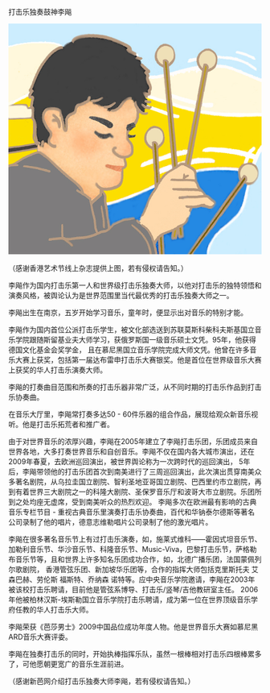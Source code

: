 打击乐独奏鼓神李飚


![打击乐独奏鼓神李飚](https://github.com/ywangnccu/ywang/blob/main/images/PERCUSSIONIST.jpg)

（感谢香港艺术节线上杂志提供上图，若有侵权请告知。）

李飚作为国内打击乐第一人和世界级打击乐独奏大师，以他对打击乐的独特领悟和演奏风格，被舆论认为是世界范围里当代最优秀的打击乐独奏大师之一。

李飚出生在南京，五岁开始学习音乐，童年时，便显示出对音乐的特别才能。

 李飚作为国内首位公派打击乐学生，被文化部选送到苏联莫斯科柴科夫斯基国立音乐学院跟随斯留基业夫大师学习，获俄罗斯国一级音乐硕士文凭。95年，他获得德国文化基金会奖学金，
 且在慕尼黑国立音乐学院完成大师文凭。他曾在许多音乐大赛上获奖，包括第一届达布雷申打击乐大赛银奖。他是首位在世界级音乐大赛上获奖的华人打击乐演奏大师。

李飚的打奏曲目范围和所奏的打击乐器非常广泛，从不同时期的打击乐作品到打击乐协奏曲。

在音乐大厅里，李飚常打奏多达50 - 60件乐器的组合作品，展现给观众新音乐视听。他是打击乐拓荒者和推广者。

由于对世界音乐的浓厚兴趣，李飚在2005年建立了李飚打击乐团，乐团成员来自世界各地，大多打奏世界音乐和自创音乐。李飚不仅在国内各大城市演出，还在2009年春夏，去欧洲巡回演出，被世界舆论称为一次跨时代的巡回演出，
5年后，李飚带领他的打击乐团首次到南美进行了三周巡回演出，此次演出贯穿南美众多著名剧院，从乌拉圭国立剧院、智利圣地亚哥国立剧院、巴西里约市立剧院，再到有着世界三大剧院之一的科隆大剧院、圣保罗音乐厅和波哥大市立剧院。乐团所到之处均座无虚席，受到南美听众的热烈欢迎。
李飚多次在欧洲最有影响的古典音乐专栏节目 - 重视古典音乐里演奏打击乐协奏曲，百代和华钠泰尔德斯等著名公司录制了他的唱片，德意志维勒唱片公司录制了他的激光唱片。

李飚在很多著名音乐节上有过打击乐演奏，如，施莱式维科——霍因式坦音乐节、加勒利音乐节、华沙音乐节、科隆音乐节、Music-Viva，巴黎打击乐节，萨格勒布音乐节等，且和世界上许多知名乐团成功合作，如，北德广播乐团，法国蒙佩列尔歌剧院，
香港管弦乐团、新加坡华乐团等，合作的指挥大师包括克里斯托夫 艾森巴赫、劳伦斯 福斯特、乔纳森 诺特等。应中央音乐学院邀请，李飚在2003年被该校打击乐聘请，目前他是管弦系博导、打击乐/竖琴/吉他教研室主任。
2006年他被柏林汉斯-埃斯勒国立音乐学院打击乐聘请，成为第一位在世界顶级音乐学府任教的华人打击乐大师。

李飚荣获《芭莎男士》2009中国品位成功年度人物。他是世界音乐大赛如慕尼黑ARD音乐大赛评委。

李飚在独奏打击乐的同时，开始执棒指挥乐队，虽然一根棒相对打击乐四根棒累多了，可他愿朝更宽广的音乐生涯前进。


（感谢新芭网介绍打击乐独奏大师李飚，若有侵权请告知。）
